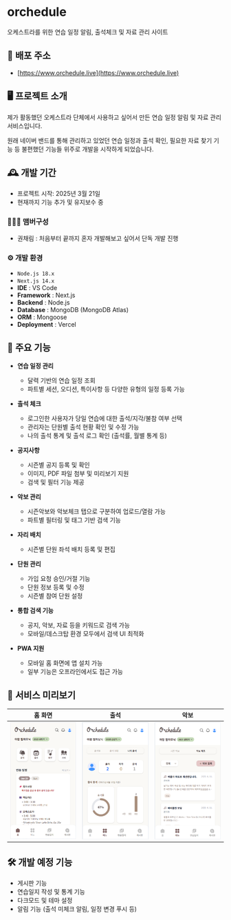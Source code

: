 # orchedule
오케스트라를 위한 연습 일정 알림, 출석체크 및 자료 관리 사이트

## 🚀 배포 주소

- [https://www.orchedule.live](https://www.orchedule.live)


## 🖥️ 프로젝트 소개
제가 활동했던 오케스트라 단체에서 사용하고 싶어서 만든 연습 일정 알림 및 자료 관리 서비스입니다. 

원래 네이버 밴드를 통해 관리하고 있었던 연습 일정과 출석 확인, 필요한 자료 찾기 기능 등 불편했던 기능들 위주로 개발을 시작하게 되었습니다. 

## 🕰️ 개발 기간

- 프로젝트 시작: 2025년 3월 21일  
- 현재까지 기능 추가 및 유지보수 중

### 🧑‍🤝‍🧑 맴버구성
- 권채림 : 처음부터 끝까지 혼자 개발해보고 싶어서 단독 개발 진행

### ⚙️ 개발 환경
- `Node.js 18.x`  
- `Next.js 14.x`  
- **IDE** : VS Code  
- **Framework** : Next.js
- **Backend** : Node.js 
- **Database** : MongoDB (MongoDB Atlas)  
- **ORM** : Mongoose  
- **Deployment** : Vercel  

## 📌 주요 기능

- **연습 일정 관리**
  - 달력 기반의 연습 일정 조회
  - 파트별 세션, 오디션, 특이사항 등 다양한 유형의 일정 등록 가능

- **출석 체크**
  - 로그인한 사용자가 당일 연습에 대한 출석/지각/불참 여부 선택
  - 관리자는 단원별 출석 현황 확인 및 수정 가능
  - 나의 출석 통계 및 출석 로그 확인 (출석률, 월별 통계 등)

- **공지사항**
  - 시즌별 공지 등록 및 확인
  - 이미지, PDF 파일 첨부 및 미리보기 지원
  - 검색 및 필터 기능 제공

- **악보 관리**
  - 시즌악보와 악보체크 탭으로 구분하여 업로드/열람 가능
  - 파트별 필터링 및 태그 기반 검색 기능

- **자리 배치**
  - 시즌별 단원 좌석 배치 등록 및 편집

- **단원 관리**
  - 가입 요청 승인/거절 기능
  - 단원 정보 등록 및 수정
  - 시즌별 참여 단원 설정

- **통합 검색 기능**
  - 공지, 악보, 자료 등을 키워드로 검색 가능
  - 모바일/데스크탑 환경 모두에서 검색 UI 최적화

- **PWA 지원**
  - 모바일 홈 화면에 앱 설치 가능
  - 일부 기능은 오프라인에서도 접근 가능
 

## 📸 서비스 미리보기

| 홈 화면 | 출석 | 악보 |
|:--:|:--:|:--:|
| ![home](./screenshots/home.png) | ![attendance](./screenshots/attendance.png) | ![sheet](./screenshots/sheet.png) |

 

## 🛠 개발 예정 기능

- 게시판 기능 
- 연습일지 작성 및 통계 기능
- 다크모드 및 테마 설정
- 알림 기능 (출석 미체크 알림, 일정 변경 푸시 등)
